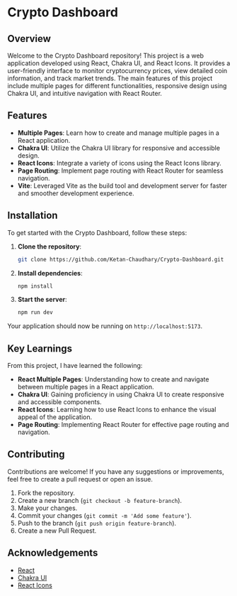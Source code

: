 # Crypto Dashboard

## Overview
Welcome to the Crypto Dashboard repository! This project is a web application developed using React, Chakra UI, and React Icons. It provides a user-friendly interface to monitor cryptocurrency prices, view detailed coin information, and track market trends. The main features of this project include multiple pages for different functionalities, responsive design using Chakra UI, and intuitive navigation with React Router.

## Features
- **Multiple Pages**: Learn how to create and manage multiple pages in a React application.
- **Chakra UI**: Utilize the Chakra UI library for responsive and accessible design.
- **React Icons**: Integrate a variety of icons using the React Icons library.
- **Page Routing**: Implement page routing with React Router for seamless navigation.
- **Vite**: Leveraged Vite as the build tool and development server for faster and smoother development experience.

## Installation
To get started with the Crypto Dashboard, follow these steps:

1. **Clone the repository**:
    ```bash
    git clone https://github.com/Ketan-Chaudhary/Crypto-Dashboard.git
    ```

2. **Install dependencies**:
    ```bash
    npm install
    ```

3. **Start the server**:
    ```bash
    npm run dev
    ```

Your application should now be running on `http://localhost:5173`.


## Key Learnings
From this project, I have learned the following:

- **React Multiple Pages**: Understanding how to create and navigate between multiple pages in a React application.
- **Chakra UI**: Gaining proficiency in using Chakra UI to create responsive and accessible components.
- **React Icons**: Learning how to use React Icons to enhance the visual appeal of the application.
- **Page Routing**: Implementing React Router for effective page routing and navigation.



## Contributing
Contributions are welcome! If you have any suggestions or improvements, feel free to create a pull request or open an issue.

1. Fork the repository.
2. Create a new branch (`git checkout -b feature-branch`).
3. Make your changes.
4. Commit your changes (`git commit -m 'Add some feature'`).
5. Push to the branch (`git push origin feature-branch`).
6. Create a new Pull Request.



## Acknowledgements
- [React](https://reactjs.org/)
- [Chakra UI](https://chakra-ui.com/)
- [React Icons](https://react-icons.github.io/react-icons/)

